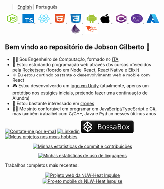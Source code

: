 > [English](README.md) | **Português**


<p align="center">
  <a href="https://nodejs.org/en/about/" >
    <img alt="NodeJS" title="Node JS" height="30" width="40" src="https://raw.githubusercontent.com/devicons/devicon/master/icons/nodejs/nodejs-original.svg">
  </a>
  &nbsp;
  <a href="https://www.typescriptlang.org/" >
    <img alt="TypeScript" title="TypeScript" height="30" width="40" src="https://raw.githubusercontent.com/devicons/devicon/master/icons/typescript/typescript-plain.svg">
  </a>
  &nbsp;
  <a href="https://reactjs.org/" >
    <img alt="React" title="React" height="30" width="40" src="https://raw.githubusercontent.com/devicons/devicon/master/icons/react/react-original.svg">
  </a>
  &nbsp;
  <a href="https://dev.w3.org/html5/spec-LC/" >
    <img alt="HTML" title="HTML" height="30" width="40" src="https://raw.githubusercontent.com/devicons/devicon/master/icons/html5/html5-original.svg">
  </a>
  &nbsp;
  <a href="https://www.w3.org/TR/2001/WD-css3-roadmap-20010523/" >
    <img alt="CSS" title="CSS" height="30" width="40" src="https://raw.githubusercontent.com/devicons/devicon/master/icons/css3/css3-original.svg">
  </a>
  &nbsp;
  <a href="https://reactnative.dev/" >
    <img alt="React Native - Android" title="React Native - Android" height="30" width="40" src="https://raw.githubusercontent.com/devicons/devicon/master/icons/android/android-plain.svg">
    <img alt="React Native - iOS" title="React Native - iOS" height="30" width="40" src="https://raw.githubusercontent.com/devicons/devicon/master/icons/apple/apple-original.svg">
  </a>
  &nbsp;
  <a href="https://docs.microsoft.com/en-us/dotnet/csharp/tour-of-csharp/" >
    <img alt="C#" title="C#" height="30" width="40" src="https://raw.githubusercontent.com/devicons/devicon/master/icons/csharp/csharp-original.svg">
  </a>
  &nbsp;
  <a href="https://docs.microsoft.com/en-us/dotnet/core/introduction" >
    <img alt=".NET" title=".NET" height="30" width="40" src="https://raw.githubusercontent.com/devicons/devicon/master/icons/dotnetcore/dotnetcore-original.svg">
  </a>
  &nbsp;
  <a href="https://azure.microsoft.com/en-us/overview/" >
    <img alt="Azure" title="Azure" height="30" width="40" src="https://raw.githubusercontent.com/devicons/devicon/master/icons/azure/azure-original.svg">
  </a>
  &nbsp;
  <a href="https://elixir-lang.org/" >
    <img alt="Elixir" title="Elixir" height="30" width="40" src="https://raw.githubusercontent.com/devicons/devicon/master/icons/elixir/elixir-original.svg">
  </a>
  &nbsp;
  <a href="https://www.phoenixframework.org/" >
    <img alt="Phoenix" title="Phoenix" height="30" width="40" src="https://raw.githubusercontent.com/devicons/devicon/master/icons/phoenix/phoenix-original.svg">
  </a>
</p>

## Bem vindo ao repositório de Jobson Gilberto :wave:

- 👨‍🎓 Sou Engenheiro de Computação, formado no [ITA](http://www.ita.br/info)
- 📖 Estou estudando programação web através dos cursos oferecidos pela [Rocketseat](https://github.com/rocketseat) (focado em Node, React, React Native e Elixir)
- ⚛️ Eu estou curtindo bastante o desenvolvimento web e mobile com React
- 🎮 Estou desenvolvendo um [jogo em Unity](https://drive.google.com/file/d/1zDNsz3sbpgc8gMA-4fVcapEDJRo-nX2c/view?usp=sharing) (atualmente, apenas um protótipo nos estágios iniciais, pretendo fazer uma continuação de Alundra)
- 🚁 Estou bastante interessado em [drones](https://drive.google.com/drive/folders/1b-6wMTxkqEFtZtCl6fXuTF4fApdZwpdK?usp=sharing)
- 👷‍♂️ Me sinto confortável em programar em JavaScript/TypeScript e C#, mas também trabalhei com C/C++, Java e Python nesses últimos anos

[![Contate-me por e-mail](https://img.shields.io/badge/-Gmail-060606?style=flat&labelColor=0D0D0D&logo=gmail&Color=white)](mailto:jobsonita@gmail.com)&nbsp;[![Linkedin](https://img.shields.io/badge/-LinkedIn-060606?style=flat&labelColor=0D0D0D&logo=Linkedin&Color=white)](https://www.linkedin.com/in/jobson-gilberto/)&nbsp;[![BossaBox](.github/bossabox.svg)](https://app.bossabox.com/u/jobson-amorim)&nbsp;[![Meus projetos nos meus hobbies](https://img.shields.io/badge/-Meu%20GitHub%204fun-060606?style=flat&labelColor=0D0D0D&logo=Github&Color=white)](https://github.com/blowita)

<p align="center">
  <a href="#">
    <img alt="Minhas estatísticas de commit e contribuições" src="https://github-readme-stats.vercel.app/api?username=jobsonita&show_icons=true&include_all_commits=true&hide=issues&disable_animations=true&theme=tokyonight" />
  </a>
</p>

<p align="center">
  <a href="#">
    <img alt="Minhas estatísticas de uso de linguagens" src="https://github-readme-stats.vercel.app/api/top-langs/?username=jobsonita&layout=compact&theme=tokyonight" />
  </a>
</p>

Trabalhos completos mais recentes:
<p align="center">
  <a href="https://github.com/jobsonita/rocketseat-nlw-heat-impulse-web">
    <img alt="Projeto web da NLW-Heat Impulse" align="center" src="https://github-readme-stats.vercel.app/api/pin/?username=jobsonita&repo=rocketseat-nlw-heat-impulse-web&theme=tokyonight" />
  </a>
  <a href="https://github.com/jobsonita/rocketseat-nlw-heat-impulse-mobile">
    <img alt="Projeto mobile da NLW-Heat Impulse" align="center" src="https://github-readme-stats.vercel.app/api/pin/?username=jobsonita&repo=rocketseat-nlw-heat-impulse-mobile&theme=tokyonight" />
  </a>
</p>
